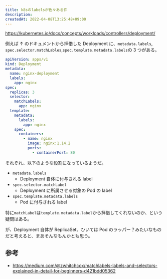 ```yaml
---
title: k8sのlabelsが色々ある件
description:
createdAt: 2022-04-08T13:25:48+09:00
---
```


<https://kubernetes.io/docs/concepts/workloads/controllers/deployment/>

例えば ↑ のドキュメントから拝借した Deployment に、`metadata.labels`, `spec.selector.matchLables`,`spec.template.metadata.labels`の 3 つがある。

```yaml
apiVersion: apps/v1
kind: Deployment
metadata:
  name: nginx-deployment
  labels:
    app: nginx
spec:
  replicas: 3
  selector:
    matchLabels:
      app: nginx
  template:
    metadata:
      labels:
        app: nginx
    spec:
      containers:
        - name: nginx
          image: nginx:1.14.2
          ports:
            - containerPort: 80
```

それぞれ、以下のような役割になっているようだ。

- `metadata.labels`
  - Deployment 自体に付与される label
- `spec.selector.matchLabel`
  - Deployment に所属させる対象の Pod の label
- `spec.template.metadata.labels`
  - Pod に付与される label

特に`matchLabel`は`template.metadata.label`から拝借してくれないのか、という疑問はある。

が、Deployment 自体が ReplicaSet、ひいては Pod のラッパー？みたいなものだと考えると、まあそんなもんかとも思う。

## 参考

- <https://medium.com/@zwhitchcox/matchlabels-labels-and-selectors-explained-in-detail-for-beginners-d421bdd05362>
